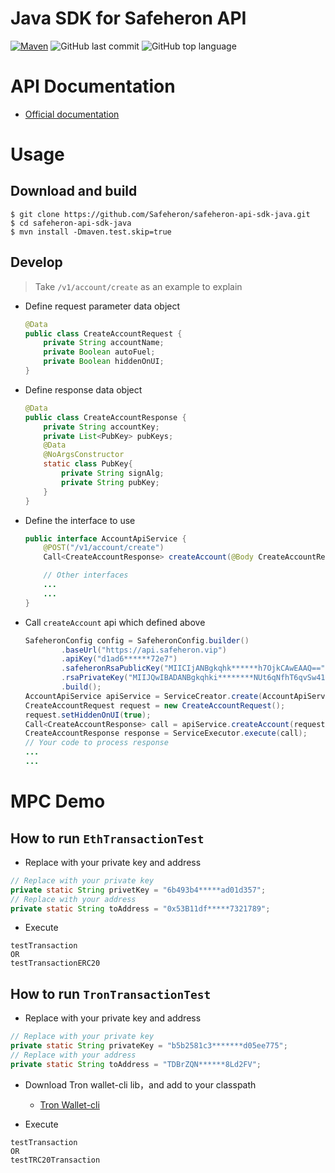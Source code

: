 # Java SDK for Safeheron API

[![Maven](https://img.shields.io/badge/maven-3.8.4-blue)](http://www.safeheron.com)
![GitHub last commit](https://img.shields.io/github/last-commit/Safeheron/safeheron-api-sdk-java)
![GitHub top language](https://img.shields.io/github/languages/top/Safeheron/safeheron-api-sdk-java?color=red)

# API Documentation
- [Official documentation](https://docs.safeheron.com/api/index.html)

# Usage
## Download and build
```shell
$ git clone https://github.com/Safeheron/safeheron-api-sdk-java.git
$ cd safeheron-api-sdk-java
$ mvn install -Dmaven.test.skip=true
```
  
## Develop
> Take `/v1/account/create` as an example to explain
* Define request parameter data object
    ```java
    @Data
    public class CreateAccountRequest {
        private String accountName;
        private Boolean autoFuel;
        private Boolean hiddenOnUI;
    }
    ```
* Define response data object
    ```java
    @Data
    public class CreateAccountResponse {
        private String accountKey;
        private List<PubKey> pubKeys;
        @Data
        @NoArgsConstructor
        static class PubKey{
            private String signAlg;
            private String pubKey;
        }
    }
    ```
* Define the interface to use
    ```java
    public interface AccountApiService {
        @POST("/v1/account/create")
        Call<CreateAccountResponse> createAccount(@Body CreateAccountRequest createAccountRequest);
  
        // Other interfaces
        ...
        ...
    }
    ```

* Call `createAccount` api which defined above
    ```java
    SafeheronConfig config = SafeheronConfig.builder()
            .baseUrl("https://api.safeheron.vip")
            .apiKey("d1ad6******72e7")
            .safeheronRsaPublicKey("MIICIjANBgkqhk******h7OjkCAwEAAQ==")
            .rsaPrivateKey("MIIJQwIBADANBgkqhki********NUt6qNfhT6qvSw41k=")
            .build();
    AccountApiService apiService = ServiceCreator.create(AccountApiService.class, config)
    CreateAccountRequest request = new CreateAccountRequest();
    request.setHiddenOnUI(true);
    Call<CreateAccountResponse> call = apiService.createAccount(request);
    CreateAccountResponse response = ServiceExecutor.execute(call);
    // Your code to process response
    ...
    ...
    ```

# MPC Demo

## How to run `EthTransactionTest`
* Replace with your private key and address
```java
// Replace with your private key
private static String privetKey = "6b493b4*****ad01d357";
// Replace with your address
private static String toAddress = "0x53B11df*****7321789";
```

* Execute
```
testTransaction
OR
testTransactionERC20
```

## How to run `TronTransactionTest`
* Replace with your private key and address
```java
// Replace with your private key
private static String privateKey = "b5b2581c3*******d05ee775";
// Replace with your address
private static String toAddress = "TDBrZQN******8Ld2FV";
```

* Download Tron wallet-cli lib，and add to your classpath
  * [Tron Wallet-cli](https://github.com/tronprotocol/wallet-cli)
  
* Execute
```
testTransaction
OR
testTRC20Transaction
```


